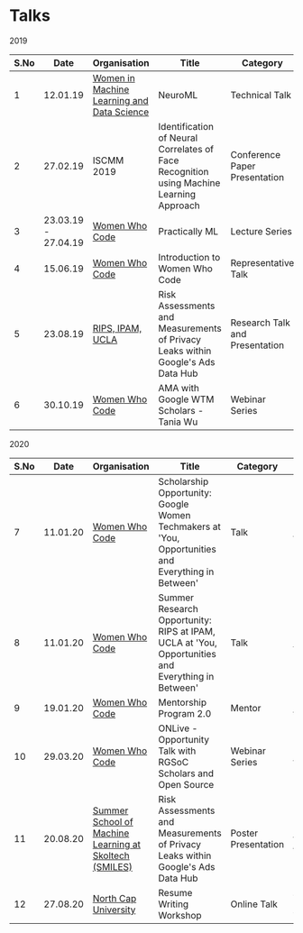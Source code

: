 # Talks

2019

|S.No| Date | Organisation | Title  | Category | Relevant Links |
|------|------|--------------|--------|----------|----------------|
| 1  | 12.01.19 | [Women in Machine Learning and Data Science](https://www.facebook.com/delhiwimlds) | NeuroML | Technical Talk | https://bit.ly/2IKafVB |
| 2  | 27.02.19 | ISCMM 2019 | Identification of Neural Correlates of Face Recognition using Machine Learning Approach | Conference Paper Presentation | https://bit.ly/2r6kw9n |
| 3  | 23.03.19 - 27.04.19 | [Women Who Code](https://www.facebook.com/womenwhocodedelhi) | Practically ML | Lecture Series | https://github.com/WomenWhoCodeDelhi/PracticallyML | 
| 4  | 15.06.19 | [Women Who Code](https://www.facebook.com/womenwhocodedelhi) | Introduction to Women Who Code | Representative Talk | https://bit.ly/2Ija5pk |
| 5  | 23.08.19 | [RIPS, IPAM, UCLA](https://www.ipam.ucla.edu/programs/student-research-programs/research-in-industrial-projects-for-students-rips-2020/) | Risk Assessments and Measurements of Privacy Leaks within Google's Ads Data Hub | Research Talk and Presentation | Video and slides available on request |  
| 6  | 30.10.19 | [Women Who Code](https://www.facebook.com/womenwhocodedelhi) | AMA with Google WTM Scholars - Tania Wu | Webinar Series | https://bit.ly/334V8yZ |
 
2020

|S.No| Date | Organisation | Title  | Category | Relevant Links |
|------|------|--------------|--------|----------|----------------|
| 7 | 11.01.20 | [Women Who Code](https://www.facebook.com/womenwhocodedelhi) | Scholarship Opportunity: Google Women Techmakers at 'You, Opportunities and Everything in Between' | Talk | https://bit.ly/2FKJP4Q |
| 8 | 11.01.20 | [Women Who Code](https://www.facebook.com/womenwhocodedelhi) | Summer Research Opportunity: RIPS at IPAM, UCLA at 'You, Opportunities and Everything in Between' | Talk | https://bit.ly/30bzmJk |
| 9 | 19.01.20 | [Women Who Code](https://www.facebook.com/womenwhocodedelhi) | Mentorship Program 2.0 | Mentor | https://bit.ly/39uuDVT |
| 10 | 29.03.20 | [Women Who Code](https://www.facebook.com/womenwhocodedelhi) | ONLive - Opportunity Talk with RGSoC Scholars and Open Source | Webinar Series | https://bit.ly/3ar1SLh |
| 11 | 20.08.20 | [Summer School of Machine Learning at Skoltech (SMILES)](https://smiles.skoltech.ru/school) | Risk Assessments and Measurements of Privacy Leaks within Google's Ads Data Hub | Poster Presentation | https://youtu.be/-AxHgeYTnB0 |
| 12 | 27.08.20 | [North Cap University](https://www.ncuindia.edu/) | Resume Writing Workshop | Online Talk | Video and Slides Available on Request |
